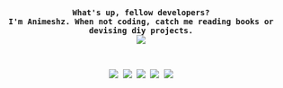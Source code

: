 <!-- Inspiration: https://github.com/Waishnav -->
<p align="center"><samp><b>
  What's up, fellow developers?
  <br>
  I'm Animeshz. When not coding, catch me reading books or devising diy projects.
  <br>
  <img src="https://readme-typing-svg.herokuapp.com?font=Cascadia+Code&duration=4000&pause=1000&color=D16AFF&size=16&width=520&center=true&lines=I+code+with+purpose%2C+shaping+pixels+and+possibilities%2C+;and+unravel+the+mysteries+of+technology." />
  <br>
</b></samp></p>

<br>

<p align="center"><samp>
<a href="https://animeshz.github.io" target="_blank" style="text-decoration: none !important"><img src="https://img.shields.io/badge/website-000000?style=for-the-badge&logo=About.me&logoColor=white" /></a>
<a href="https://www.linkedin.com/in/animeshz" target="_blank" style="text-decoration: none !important"><img src="https://img.shields.io/badge/LinkedIn-0077B5?style=for-the-badge&logo=linkedin&logoColor=white" /></a>
<a href="https://stackoverflow.com/users/11377112" target="_blank" style="text-decoration: none !important"><img src="https://img.shields.io/badge/Stack_Overflow-FE7A16?style=for-the-badge&logo=stack-overflow&logoColor=white" /></a>
<a href="https://discord.com/users/329643205182095360" target="_blank" style="text-decoration: none !important"><img src="https://img.shields.io/badge/Discord-5865F2?style=for-the-badge&logo=discord&logoColor=white" /></a>
<a href="https://codeforces.com/profile/animeshz916" target="_blank" style="text-decoration: none !important"><img src="https://img.shields.io/badge/Codeforces-445f9d?style=for-the-badge&logo=Codeforces&logoColor=white" /></a>
</samp></p>
